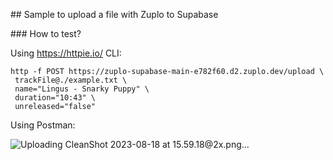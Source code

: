 ## Sample to upload a file with Zuplo to Supabase

### How to test? 

Using https://httpie.io/ CLI: 

```
http -f POST https://zuplo-supabase-main-e782f60.d2.zuplo.dev/upload \
 trackFile@./example.txt \
 name="Lingus - Snarky Puppy" \
 duration="10:43" \
 unreleased="false"
```

Using Postman: 

![Uploading CleanShot 2023-08-18 at 15.59.18@2x.png…]()
